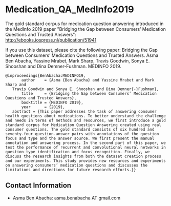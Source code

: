 # Medication_QA_MedInfo2019

The gold standard corpus for medication question answering introduced in the MedInfo 2019 paper "Bridging the Gap between Consumers’ Medication Questions and Trusted Answers": http://ebooks.iospress.nl/publication/51941 


If you use this dataset, please cite the following paper: 
  Bridging the Gap between Consumers’ Medication Questions and Trusted Answers. Asma Ben Abacha, Yassine Mrabet, Mark Sharp, Travis  Goodwin, Sonya E. Shooshan and Dina Demner-Fushman. MEDINFO 2019.   

	@inproceedings{BenAbacha:MEDINFO19, 
		   author    = {Asma {Ben Abacha} and Yassine Mrabet and Mark Sharp and
       Travis Goodwin and Sonya E. Shooshan and Dina Demner{-}Fushman},    
		   title     = {Bridging the Gap between Consumers’ Medication Questions and Trusted Answers}, 
		   booktitle = {MEDINFO 2019},   
		   year      = {2019}, 
       abstract = {This paper addresses the task of answering consumer health questions about medications. To better understand the challenge and needs in terms of methods and resources, we first introduce a gold standard corpus for Medication Question Answering created using real consumer questions. The gold standard consists of six hundred and seventy-four question-answer pairs with annotations of the question focus and type and the answer source. We first present the manual annotation and answering process. In the second part of this paper, we test the performance of recurrent and convolutional neural networks in question type identification and focus recognition. Finally, we discuss the research insights from both the dataset creation process and our experiments. This study provides new resources and experiments on answering consumers’ medication questions and discusses the limitations and directions for future research efforts.}}  

Contact Information
-------------------
- Asma Ben Abacha: asma.benabacha AT gmail.com
